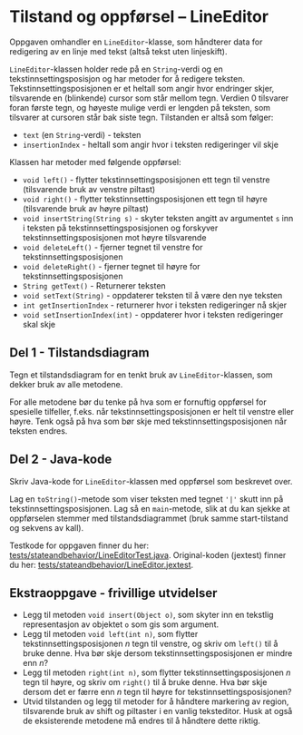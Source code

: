 # Tilstand og oppførsel – LineEditor

Oppgaven omhandler en `LineEditor`-klasse, som håndterer data for redigering av en linje med tekst (altså tekst uten linjeskift).

`LineEditor`-klassen holder rede på en `String`-verdi og en tekstinnsettingsposisjon og har metoder for å redigere teksten. Tekstinnsettingsposisjonen er et heltall som angir hvor endringer skjer, tilsvarende en (blinkende) cursor som står mellom tegn. Verdien $`0`$ tilsvarer foran første tegn, og høyeste mulige verdi er lengden på teksten, som tilsvarer at cursoren står bak siste tegn. Tilstanden er altså som følger:

- `text` (en `String`-verdi) - teksten
- `insertionIndex` - heltall som angir hvor i teksten redigeringer vil skje

Klassen har metoder med følgende oppførsel:

- `void left()` - flytter tekstinnsettingsposisjonen ett tegn til venstre (tilsvarende bruk av venstre piltast)
- `void right()` - flytter tekstinnsettingsposisjonen ett tegn til høyre (tilsvarende bruk av høyre piltast)
- `void insertString(String s)` - skyter teksten angitt av argumentet `s` inn i teksten på tekstinnsettingsposisjonen og forskyver tekstinnsettingsposisjonen mot høyre tilsvarende
- `void deleteLeft()` - fjerner tegnet til venstre for tekstinnsettingsposisjonen
- `void deleteRight()` - fjerner tegnet til høyre for tekstinnsettingsposisjonen
- `String getText()` - Returnerer teksten
- `void setText(String)` - oppdaterer teksten til å være den nye teksten
- `int getInsertionIndex` - returnerer hvor i teksten redigeringer nå skjer 
- `void setInsertionIndex(int)` - oppdaterer hvor i teksten redigeringer skal skje

## Del 1 - Tilstandsdiagram

Tegn et tilstandsdiagram for en tenkt bruk av `LineEditor`-klassen, som dekker bruk av alle metodene.

For alle metodene bør du tenke på hva som er fornuftig oppførsel for spesielle tilfeller, f.eks. når tekstinnsettingsposisjonen er helt til venstre eller høyre. Tenk også på hva som bør skje med tekstinnsettingsposisjonen når teksten endres.

## Del 2 - Java-kode

Skriv Java-kode for `LineEditor`-klassen med oppførsel som beskrevet over.

Lag en `toString()`-metode som viser teksten med tegnet `'|'` skutt inn på tekstinnsettingsposisjonen. Lag så en `main`-metode, slik at du kan sjekke at oppførselen stemmer med tilstandsdiagrammet (bruk samme start-tilstand og sekvens av kall).

Testkode for oppgaven finner du her: [tests/stateandbehavior/LineEditorTest.java](../../tests/stateandbehavior/LineEditorTest.java). Original-koden (jextest) finner du her: [tests/stateandbehavior/LineEditor.jextest](../../tests/stateandbehavior/LineEditor.jextest).

## Ekstraoppgave - frivillige utvidelser

- Legg til metoden `void insert(Object o)`, som skyter inn en tekstlig representasjon av objektet `o` som gis som argument.
- Legg til metoden `void left(int n)`, som flytter tekstinnsettingsposisjonen $`n`$ tegn til venstre, og skriv om `left()` til å bruke denne. Hva bør skje dersom tekstinnsettingsposisjonen er mindre enn $`n`$?
- Legg til metoden `right(int n)`, som flytter tekstinnsettingsposisjonen $`n`$ tegn til høyre, og skriv om `right()` til å bruke denne. Hva bør skje dersom det er færre enn $`n`$ tegn til høyre for tekstinnsettingsposisjonen?
- Utvid tilstanden og legg til metoder for å håndtere markering av region, tilsvarende bruk av shift og piltaster i en vanlig teksteditor. Husk at også de eksisterende metodene må endres til å håndtere dette riktig.
 
